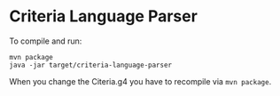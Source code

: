 # Criteria Language Parser

To compile and run:
```
mvn package
java -jar target/criteria-language-parser
```

When you change the Citeria.g4 you have to recompile via `mvn package`.